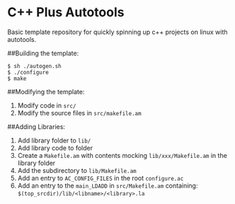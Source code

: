 # C++ Plus Autotools
Basic template repository for quickly spinning up c++ projects on linux with autotools.


##Building the template:
```
$ sh ./autogen.sh
$ ./configure
$ make
```

##Modifying the template:
 1. Modify code in `src/`
 2. Modify the source files in `src/makefile.am`

##Adding Libraries:
 1. Add library folder to `lib/`
 2. Add library code to folder
 3. Create a `Makefile.am` with contents mocking `lib/xxx/Makefile.am` in the library folder
 4. Add the subdirectory to `lib/Makefile.am`
 5. Add an entry to `AC_CONFIG_FILES` in the root `configure.ac`
 6. Add an entry to the `main_LDADD` in `src/Makefile.am` containing: `$(top_srcdir)/lib/<libname>/<library>.la`
